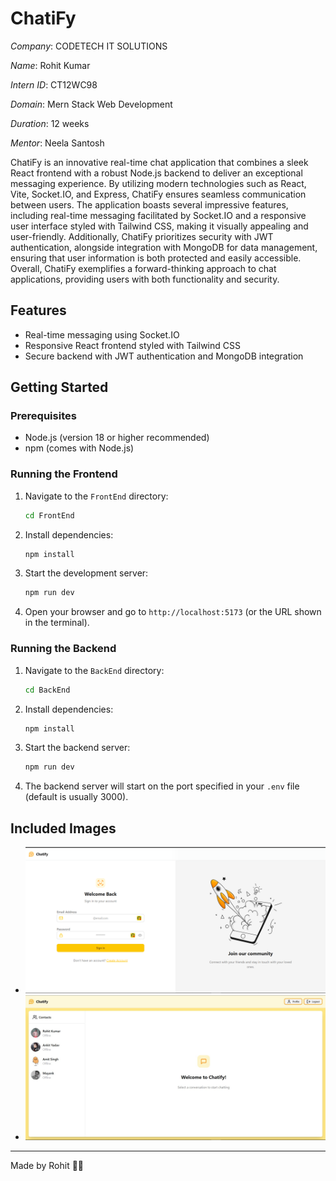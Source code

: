 # ChatiFy

*Company*: CODETECH IT SOLUTIONS

*Name*: Rohit Kumar

*Intern ID*: CT12WC98

*Domain*: Mern Stack Web Development

*Duration*: 12 weeks

*Mentor*: Neela Santosh

ChatiFy is an innovative real-time chat application that combines a sleek React frontend with a robust Node.js backend to deliver an exceptional messaging experience. By utilizing modern technologies such as React, Vite, Socket.IO, and Express, ChatiFy ensures seamless communication between users. The application boasts several impressive features, including real-time messaging facilitated by Socket.IO and a responsive user interface styled with Tailwind CSS, making it visually appealing and user-friendly. Additionally, ChatiFy prioritizes security with JWT authentication, alongside integration with MongoDB for data management, ensuring that user information is both protected and easily accessible. Overall, ChatiFy exemplifies a forward-thinking approach to chat applications, providing users with both functionality and security.

## Features

- Real-time messaging using Socket.IO
- Responsive React frontend styled with Tailwind CSS
- Secure backend with JWT authentication and MongoDB integration

## Getting Started

### Prerequisites

- Node.js (version 18 or higher recommended)
- npm (comes with Node.js)

### Running the Frontend

1. Navigate to the `FrontEnd` directory:
   ```bash
   cd FrontEnd
   ```
2. Install dependencies:
   ```bash
   npm install
   ```
3. Start the development server:
   ```bash
   npm run dev
   ```
4. Open your browser and go to `http://localhost:5173` (or the URL shown in the terminal).

### Running the Backend

1. Navigate to the `BackEnd` directory:
   ```bash
   cd BackEnd
   ```
2. Install dependencies:
   ```bash
   npm install
   ```
3. Start the backend server:
   ```bash
   npm run dev
   ```
4. The backend server will start on the port specified in your `.env` file (default is usually 3000).

## Included Images

- ![Screenshot 1](./image.png)
- ![Screenshot 2](./image2.jpg)

-----

Made by Rohit 🐱‍🏍



